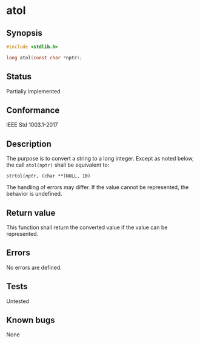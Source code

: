 # atol

## Synopsis

```c
#include <stdlib.h>

long atol(const char *nptr);
```

## Status

Partially implemented

## Conformance

IEEE Std 1003.1-2017

## Description

The purpose is to convert a string to a long integer. Except as noted below, the call `atol(nptr)`
shall be equivalent to:

`strtol(`_`nptr`_`, (char **)NULL, 10)`

The handling of errors may differ. If the value cannot be represented, the behavior is undefined.

## Return value

This function shall return the converted value if the value can be represented.

## Errors

No errors are defined.

## Tests

Untested

## Known bugs

None

